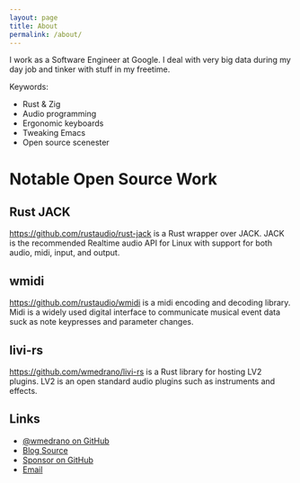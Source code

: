 ```yaml
---
layout: page
title: About
permalink: /about/
---
```


I work as a Software Engineer at Google. I deal with very big data during my day
job and tinker with stuff in my freetime.

Keywords:
- Rust & Zig
- Audio programming
- Ergonomic keyboards
- Tweaking Emacs
- Open source scenester

# Notable Open Source Work

## Rust JACK

<https://github.com/rustaudio/rust-jack> is a Rust wrapper over
JACK. JACK is the recommended Realtime audio API for Linux with
support for both audio, midi, input, and output.

## wmidi

<https://github.com/rustaudio/wmidi> is a midi encoding and decoding
library. Midi is a widely used digital interface to communicate
musical event data suck as note keypresses and parameter changes.

## livi-rs

<https://github.com/wmedrano/livi-rs> is a Rust library for hosting
LV2 plugins. LV2 is an open standard audio plugins such as instruments
and effects.

## Links

- [@wmedrano on GitHub](https://github.com/wmedrano)
- [Blog Source](https://github.com/wmedrano/wmedrano.dev)
- [Sponsor on GitHub](https://github.com/sponsors/wmedrano)
- [Email](mailto:will@wmedrano.dev)
